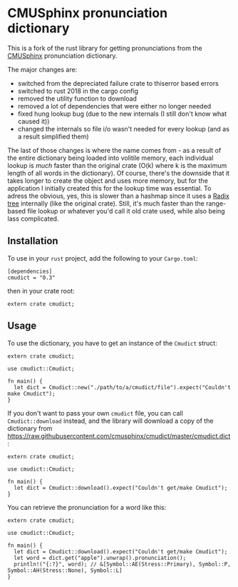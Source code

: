 # CMUSphinx pronunciation dictionary

This is a fork of the rust library for getting pronunciations from the [CMUSphinx][1]
pronunciation dictionary.

The major changes are:
- switched from the depreciated failure crate to thiserror based errors
- switched to rust 2018 in the cargo config
- removed the utility function to download
- removed a lot of dependencies that were either no longer needed
- fixed hung lookup bug (due to the new internals (I still don't know what caused it))
- changed the internals so file i/o wasn't needed for every lookup (and as a result simplified them)

The last of those changes is where the name comes from - as a result of the entire
dictionary being loaded into volitile memory, each individual lookup is *much* faster
than the original crate (O(k) where k is the maximum length of all words in
the dictionary). Of course, there's the downside that it takes longer to create
the object and uses more memory, but for the application I initially created this for
the lookup time was essential. To adress the obvious, yes, this is slower than a hashmap
since it uses a [Radix tree][2] internally (like
the original crate). Still, it's much faster than the range-based file lookup or whatever
you'd call it old crate used, while also being lass complicated.

## Installation

To use in your `rust` project, add the following to your `Cargo.toml`:

```toml,ignore
[dependencies]
cmudict = "0.3"
```

then in your crate root:

```rust,ignore
extern crate cmudict;
```

## Usage

To use the dictionary, you have to get an instance of the `Cmudict`
struct:

```rust,ignore
extern crate cmudict;

use cmudict::Cmudict;

fn main() {
  let dict = Cmudict::new("./path/to/a/cmudict/file").expect("Couldn't make Cmudict");
}
```

If you don't want to pass your own `cmudict` file, you can call
`Cmudict::download` instead, and the library will download a copy of the
dictionary from https://raw.githubusercontent.com/cmusphinx/cmudict/master/cmudict.dict :

```rust,ignore
extern crate cmudict;

use cmudict::Cmudict;

fn main() {
  let dict = Cmudict::download().expect("Couldn't get/make Cmudict");
}
```

You can retrieve the pronunciation for a word like this:

```rust,ignore
extern crate cmudict;

use cmudict::Cmudict;

fn main() {
  let dict = Cmudict::download().expect("Couldn't get/make Cmudict");
  let word = dict.get("apple").unwrap().pronunciation();
  println!("{:?}", word); // &[Symbol::AE(Stress::Primary), Symbol::P, Symbol::AH(Stress::None), Symbol::L]
}
```

[1]: https://github.com/cmusphinx/cmudict
[2]: https://en.wikipedia.org/wiki/Radix_tree
